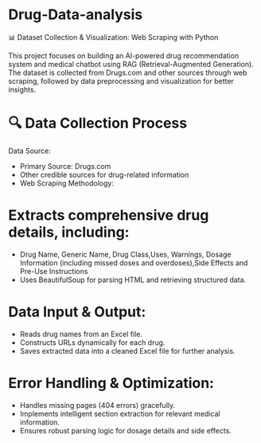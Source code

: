 # Drug-Data-analysis
📊 Dataset Collection & Visualization: Web Scraping with Python

This project focuses on building an AI-powered drug recommendation system and medical chatbot using RAG (Retrieval-Augmented Generation). The dataset is collected from Drugs.com and other sources through web scraping, followed by data preprocessing and visualization for better insights.

# 🔍 Data Collection Process
Data Source:
* Primary Source: Drugs.com
* Other credible sources for drug-related information
* Web Scraping Methodology:

# Extracts comprehensive drug details, including:
* Drug Name, Generic Name, Drug Class,Uses, Warnings, Dosage Information (including missed doses and overdoses),Side Effects and Pre-Use Instructions
* Uses BeautifulSoup for parsing HTML and retrieving structured data.

# Data Input & Output:
* Reads drug names from an Excel file.
* Constructs URLs dynamically for each drug.
* Saves extracted data into a cleaned Excel file for further analysis.

# Error Handling & Optimization:
* Handles missing pages (404 errors) gracefully.
* Implements intelligent section extraction for relevant medical information.
* Ensures robust parsing logic for dosage details and side effects.
